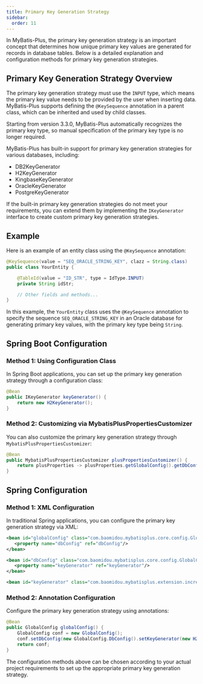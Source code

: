 ```yaml
---
title: Primary Key Generation Strategy
sidebar:
  order: 11
---
```


In MyBatis-Plus, the primary key generation strategy is an important concept that determines how unique primary key values are generated for records in database tables. Below is a detailed explanation and configuration methods for primary key generation strategies.

## Primary Key Generation Strategy Overview

The primary key generation strategy must use the `INPUT` type, which means the primary key value needs to be provided by the user when inserting data. MyBatis-Plus supports defining the `@KeySequence` annotation in a parent class, which can be inherited and used by child classes.

Starting from version 3.3.0, MyBatis-Plus automatically recognizes the primary key type, so manual specification of the primary key type is no longer required.

MyBatis-Plus has built-in support for primary key generation strategies for various databases, including:

- DB2KeyGenerator
- H2KeyGenerator
- KingbaseKeyGenerator
- OracleKeyGenerator
- PostgreKeyGenerator

If the built-in primary key generation strategies do not meet your requirements, you can extend them by implementing the `IKeyGenerator` interface to create custom primary key generation strategies.

## Example

Here is an example of an entity class using the `@KeySequence` annotation:

```java
@KeySequence(value = "SEQ_ORACLE_STRING_KEY", clazz = String.class)
public class YourEntity {

    @TableId(value = "ID_STR", type = IdType.INPUT)
    private String idStr;

    // Other fields and methods...
}
```

In this example, the `YourEntity` class uses the `@KeySequence` annotation to specify the sequence `SEQ_ORACLE_STRING_KEY` in an Oracle database for generating primary key values, with the primary key type being `String`.

## Spring Boot Configuration

### Method 1: Using Configuration Class

In Spring Boot applications, you can set up the primary key generation strategy through a configuration class:

```java
@Bean
public IKeyGenerator keyGenerator() {
    return new H2KeyGenerator();
}
```

### Method 2: Customizing via MybatisPlusPropertiesCustomizer

You can also customize the primary key generation strategy through `MybatisPlusPropertiesCustomizer`:

```java
@Bean
public MybatisPlusPropertiesCustomizer plusPropertiesCustomizer() {
    return plusProperties -> plusProperties.getGlobalConfig().getDbConfig().setKeyGenerator(new H2KeyGenerator());
}
```

## Spring Configuration

### Method 1: XML Configuration

In traditional Spring applications, you can configure the primary key generation strategy via XML:

```xml
<bean id="globalConfig" class="com.baomidou.mybatisplus.core.config.GlobalConfig">
   <property name="dbConfig" ref="dbConfig"/>
</bean>

<bean id="dbConfig" class="com.baomidou.mybatisplus.core.config.GlobalConfig.DbConfig">
   <property name="keyGenerator" ref="keyGenerator"/>
</bean>

<bean id="keyGenerator" class="com.baomidou.mybatisplus.extension.incrementer.H2KeyGenerator"/>
```

### Method 2: Annotation Configuration

Configure the primary key generation strategy using annotations:

```java
@Bean
public GlobalConfig globalConfig() {
    GlobalConfig conf = new GlobalConfig();
    conf.setDbConfig(new GlobalConfig.DbConfig().setKeyGenerator(new H2KeyGenerator()));
    return conf;
}
```

The configuration methods above can be chosen according to your actual project requirements to set up the appropriate primary key generation strategy.
